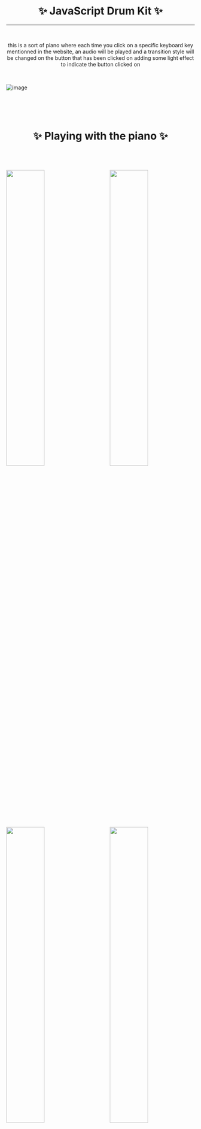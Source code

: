 <h1 align='center'>✨ JavaScript Drum Kit ✨</h1>
  
<hr><br>
  
  <p align='center' width='80%'> this is a sort of piano where each time you click on a specific keyboard key mentionned in the website, 
an audio will be played and a transition style will be changed on the button that has been clicked on adding some light 
  effect to indicate the button clicked on</p>
  
 <br>
 
  ![image](https://user-images.githubusercontent.com/89279264/181298248-01c71806-31ff-4b2b-9234-b3a66728daf5.png)
  
  <br><br><br>
  <h1 align='center'>✨ Playing with the piano ✨<h1>
  
  <br>
  
  <img width='45%' src='https://user-images.githubusercontent.com/89279264/181311062-356fb71f-9453-4056-8aeb-af7ff6736679.png'>
  <img align='right' width='45%' src='https://user-images.githubusercontent.com/89279264/181311310-a7d3f022-dbba-4344-8367-401ad39b981d.png'>
  <br>
  <img width='45%' src='https://user-images.githubusercontent.com/89279264/181311603-fac3f3d9-4706-4455-a01c-cb985136aae0.png'>
  <img align='right' width='45%' src='https://user-images.githubusercontent.com/89279264/181311889-bf385861-0cb9-4f04-a340-708d8970da98.png'>
